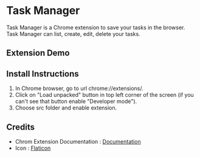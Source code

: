 # Task Manager
Task Manager is a Chrome extension to save your tasks in the browser. Task Manager can list, create, edit, delete your tasks.  

## Extension Demo


## Install Instructions 

1. In Chrome browser, go to url chrome://extensions/.
2. Click on "Load unpacked" button in top left corner of the screen (if you can't see that button enable "Developer mode").
3. Choose src folder and enable extension.

## Credits

- Chrom Extension Documentation : [Documentation](https://developer.chrome.com/docs/extensions/)
- Icon : [Flaticon](https://www.flaticon.com/free-icon/to-do-list_7099713)
